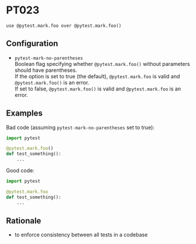 # PT023

`use @pytest.mark.foo over @pytest.mark.foo()`

## Configuration

* `pytest-mark-no-parentheses`  
Boolean flag specifying whether `@pytest.mark.foo()` without parameters
should have parentheses.  
If the option is set to true (the default), `@pytest.mark.foo` is valid
and `@pytest.mark.foo()` is an error.  
If set to false, `@pytest.mark.foo()` is valid and `@pytest.mark.foo` is
an error.

## Examples

Bad code (assuming `pytest-mark-no-parentheses` set to true):

```python
import pytest

@pytest.mark.foo()
def test_something():
    ...
```

Good code:

```python
import pytest

@pytest.mark.foo
def test_something():
    ...
```

## Rationale

* to enforce consistency between all tests in a codebase
